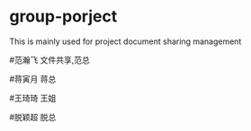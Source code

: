 # group-porject
This is mainly used for project document sharing management

#范瀚飞
文件共享,范总


#蒋寅月
蒋总

#王琦琦
王姐


#脱颖超
脱总
